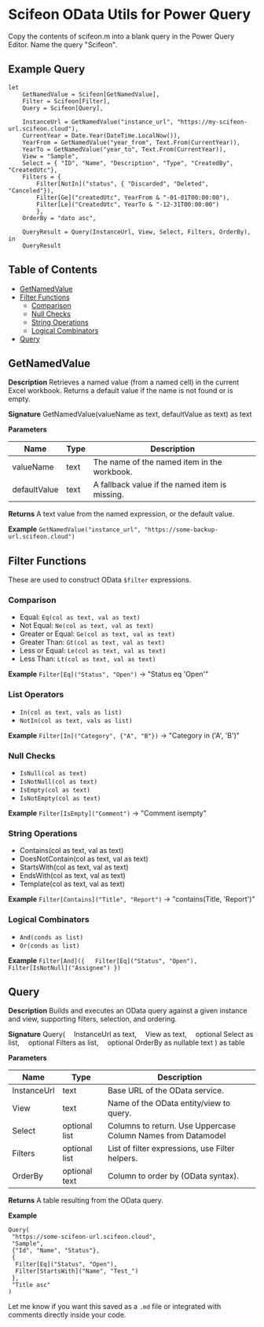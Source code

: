 # Scifeon OData Utils for Power Query

Copy the contents of scifeon.m into a blank query in the Power Query Editor. Name the query "Scifeon".

## Example Query

```
let
    GetNamedValue = Scifeon[GetNamedValue],
    Filter = Scifeon[Filter],
    Query = Scifeon[Query],

    InstanceUrl = GetNamedValue("instance_url", "https://my-scifeon-url.scifeon.cloud"),
    CurrentYear = Date.Year(DateTime.LocalNow()),
    YearFrom = GetNamedValue("year_from", Text.From(CurrentYear)),
    YearTo = GetNamedValue("year_to", Text.From(CurrentYear)),
    View = "Sample",
    Select = { "ID", "Name", "Description", "Type", "CreatedBy", "CreatedUtc"},
    Filters = { 
        Filter[NotIn]("status", { "Discarded", "Deleted", "Canceled"}),
        Filter[Ge]("createdUtc", YearFrom & "-01-01T00:00:00"),
        Filter[Le]("CreatedUtc", YearTo & "-12-31T00:00:00")
        },
    OrderBy = "dato asc",

    QueryResult = Query(InstanceUrl, View, Select, Filters, OrderBy),
in
    QueryResult
```

## Table of Contents

* [GetNamedValue](#getnamedvalue)
* [Filter Functions](#filter-functions)
  * [Comparison](#comparison)
  * [Null Checks](#null-checks)
  * [String Operations](#string-operations)
  * [Logical Combinators](#logical-combinators)
* [Query](#query)

## GetNamedValue

**Description**
Retrieves a named value (from a named cell) in the current Excel workbook. Returns a default value if the name is not found or is empty.

**Signature**
GetNamedValue(valueName as text, defaultValue as text) as text

**Parameters**

| Name         | Type | Description                                    |
| ------------ | ---- | ---------------------------------------------- |
| valueName    | text | The name of the named item in the workbook.    |
| defaultValue | text | A fallback value if the named item is missing. |

**Returns**
A text value from the named expression, or the default value.

**Example**
`GetNamedValue("instance_url", "https://some-backup-url.scifeon.cloud")`


## Filter Functions

These are used to construct OData `$filter` expressions.

### Comparison

* Equal: `Eq(col as text, val as text)`
* Not Equal: `Ne(col as text, val as text)`
* Greater or Equal: `Ge(col as text, val as text)`
* Greater Than: `Gt(col as text, val as text)`
* Less or Equal: `Le(col as text, val as text)`
* Less Than: `Lt(col as text, val as text)`

**Example**
`Filter[Eq]("Status", "Open")` → "Status eq 'Open'"


### List Operators

* `In(col as text, vals as list)`
* `NotIn(col as text, vals as list)`

**Example**
`Filter[In]("Category", {"A", "B"})` → "Category in ('A', 'B')"

### Null Checks

* `IsNull(col as text)`
* `IsNotNull(col as text)`
* `IsEmpty(col as text)`
* `IsNotEmpty(col as text)`

**Example**
`Filter[IsEmpty]("Comment")` → "Comment isempty"


### String Operations

* Contains(col as text, val as text)
* DoesNotContain(col as text, val as text)
* StartsWith(col as text, val as text)
* EndsWith(col as text, val as text)
* Template(col as text, val as text)

**Example**
`Filter[Contains]("Title", "Report")` → "contains(Title, 'Report')"

### Logical Combinators

* `And(conds as list)`
* `Or(conds as list)`

**Example**
`Filter[And]({
  Filter[Eq]("Status", "Open"),
  Filter[IsNotNull]("Assignee")
})`


## Query

**Description**
Builds and executes an OData query against a given instance and view, supporting filters, selection, and ordering.

**Signature**
Query(
 InstanceUrl as text,
 View as text,
 optional Select as list,
 optional Filters as list,
 optional OrderBy as nullable text
) as table

**Parameters**

| Name        | Type          | Description                                                   |
| ----------- | ------------- | ------------------------------------------------------------- |
| InstanceUrl | text          | Base URL of the OData service.                                |
| View        | text          | Name of the OData entity/view to query.                       |
| Select      | optional list | Columns to return. Use Uppercase Column Names from Datamodel  |
| Filters     | optional list | List of filter expressions, use Filter helpers.               |
| OrderBy     | optional text | Column to order by (OData syntax).                            |

**Returns**
A table resulting from the OData query.

**Example**
```
Query(
 "https://some-scifeon-url.scifeon.cloud",
 "Sample",
 {"Id", "Name", "Status"},
 {
  Filter[Eq]("Status", "Open"),
  Filter[StartsWith]("Name", "Test_")
 },
 "Title asc"
)
```

Let me know if you want this saved as a `.md` file or integrated with comments directly inside your code.
